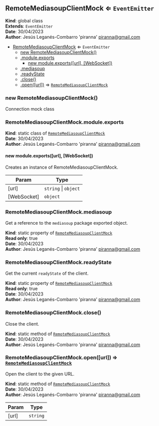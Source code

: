 <a name="RemoteMediasoupClientMock"></a>

## RemoteMediasoupClientMock ⇐ <code>EventEmitter</code>
**Kind**: global class  
**Extends**: <code>EventEmitter</code>  
**Date**: 30/04/2023  
**Author**: Jesús Leganés-Combarro 'piranna' <piranna@gmail.com>  

* [RemoteMediasoupClientMock](#RemoteMediasoupClientMock) ⇐ <code>EventEmitter</code>
    * [new RemoteMediasoupClientMock()](#new_RemoteMediasoupClientMock_new)
    * [.module.exports](#RemoteMediasoupClientMock.module.exports)
        * [new module.exports([url], [WebSocket])](#new_RemoteMediasoupClientMock.module.exports_new)
    * [.mediasoup](#RemoteMediasoupClientMock.mediasoup)
    * [.readyState](#RemoteMediasoupClientMock.readyState)
    * [.close()](#RemoteMediasoupClientMock.close)
    * [.open([url])](#RemoteMediasoupClientMock.open) ⇒ [<code>RemoteMediasoupClientMock</code>](#RemoteMediasoupClientMock)

<a name="new_RemoteMediasoupClientMock_new"></a>

### new RemoteMediasoupClientMock()
Connection mock class

<a name="RemoteMediasoupClientMock.module.exports"></a>

### RemoteMediasoupClientMock.module.exports
**Kind**: static class of [<code>RemoteMediasoupClientMock</code>](#RemoteMediasoupClientMock)  
**Date**: 30/04/2023  
**Author**: Jesús Leganés-Combarro 'piranna' <piranna@gmail.com>  
<a name="new_RemoteMediasoupClientMock.module.exports_new"></a>

#### new module.exports([url], [WebSocket])
Creates an instance of RemoteMediasoupClientMock.


| Param | Type |
| --- | --- |
| [url] | <code>string</code> \| <code>object</code> | 
| [WebSocket] | <code>object</code> | 

<a name="RemoteMediasoupClientMock.mediasoup"></a>

### RemoteMediasoupClientMock.mediasoup
Get a reference to the `mediasoup` package exported object.

**Kind**: static property of [<code>RemoteMediasoupClientMock</code>](#RemoteMediasoupClientMock)  
**Read only**: true  
**Date**: 30/04/2023  
**Author**: Jesús Leganés-Combarro 'piranna' <piranna@gmail.com>  
<a name="RemoteMediasoupClientMock.readyState"></a>

### RemoteMediasoupClientMock.readyState
Get the current `readyState` of the client.

**Kind**: static property of [<code>RemoteMediasoupClientMock</code>](#RemoteMediasoupClientMock)  
**Read only**: true  
**Date**: 30/04/2023  
**Author**: Jesús Leganés-Combarro 'piranna' <piranna@gmail.com>  
<a name="RemoteMediasoupClientMock.close"></a>

### RemoteMediasoupClientMock.close()
Close the client.

**Kind**: static method of [<code>RemoteMediasoupClientMock</code>](#RemoteMediasoupClientMock)  
**Date**: 30/04/2023  
**Author**: Jesús Leganés-Combarro 'piranna' <piranna@gmail.com>  
<a name="RemoteMediasoupClientMock.open"></a>

### RemoteMediasoupClientMock.open([url]) ⇒ [<code>RemoteMediasoupClientMock</code>](#RemoteMediasoupClientMock)
Open the client to the given URL.

**Kind**: static method of [<code>RemoteMediasoupClientMock</code>](#RemoteMediasoupClientMock)  
**Date**: 30/04/2023  
**Author**: Jesús Leganés-Combarro 'piranna' <piranna@gmail.com>  

| Param | Type |
| --- | --- |
| [url] | <code>string</code> | 

